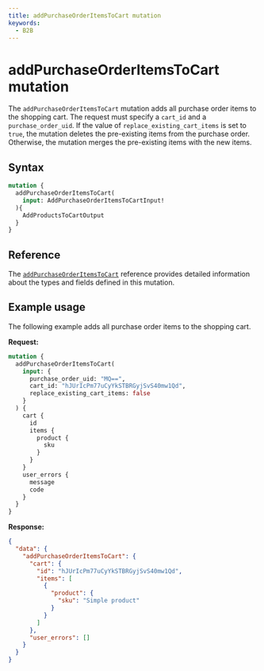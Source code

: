 ```yaml
---
title: addPurchaseOrderItemsToCart mutation
keywords:
  - B2B
---
```


# addPurchaseOrderItemsToCart mutation

The `addPurchaseOrderItemsToCart` mutation adds all purchase order items to the shopping cart. The request must specify a `cart_id` and a `purchase_order_uid`. If the value of `replace_existing_cart_items` is set to `true`, the mutation deletes the pre-existing items from the purchase order. Otherwise, the mutation merges the pre-existing items with the new items.

## Syntax

```graphql
mutation {
  addPurchaseOrderItemsToCart(
    input: AddPurchaseOrderItemsToCartInput!
  ){
    AddProductsToCartOutput
  }
}
```

## Reference

The [`addPurchaseOrderItemsToCart`](https://developer.adobe.com/commerce/webapi/graphql-api/index.html#mutation-addPurchaseOrderItemsToCart) reference provides detailed information about the types and fields defined in this mutation.

## Example usage

The following example adds all purchase order items to the shopping cart.

**Request:**

``` graphql
mutation {
  addPurchaseOrderItemsToCart(
    input: {
      purchase_order_uid: "MQ==",
      cart_id: "hJUrIcPm77uCyYkSTBRGyjSvS40mw1Qd",
      replace_existing_cart_items: false
    }
  ) {
    cart {
      id
      items {
        product {
          sku
        }
      }
    }
    user_errors {
      message
      code
    }
  }
}
```

**Response:**

``` json
{
  "data": {
    "addPurchaseOrderItemsToCart": {
      "cart": {
        "id": "hJUrIcPm77uCyYkSTBRGyjSvS40mw1Qd",
        "items": [
          {
            "product": {
              "sku": "Simple product"
            }
          }
        ]
      },
      "user_errors": []
    }
  }
}
```
